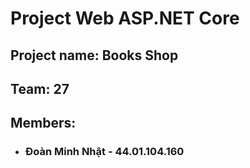 # Project Web ASP.NET Core

## Project name: Books Shop

## Team: 27

## Members:
- ### Đoàn Minh Nhật - 44.01.104.160
